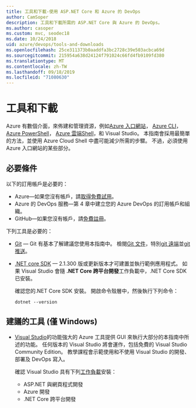 ```yaml
---
title: 工具和下載-使用 ASP.NET Core 和 Azure 的 DevOps
author: CamSoper
description: 工具和下載所需的 ASP.NET Core 與 Azure 的 DevOps。
ms.author: casoper
ms.custom: mvc, seodec18
ms.date: 10/24/2018
uid: azure/devops/tools-and-downloads
ms.openlocfilehash: 25ce311373b0aaddfa3bc2728c39e503acbca69d
ms.sourcegitcommit: 215954a638d24124f791024c66fd4fb9109fd380
ms.translationtype: MT
ms.contentlocale: zh-TW
ms.lasthandoff: 09/18/2019
ms.locfileid: "71080630"
---
```

# <a name="tools-and-downloads"></a>工具和下載

Azure 有數個介面，來佈建和管理資源，例如[Azure 入口網站](https://portal.azure.com)， [Azure CLI](/cli/azure/)， [Azure PowerShell](/powershell/azure/overview)， [Azure 雲端Shell](https://shell.azure.com/bash)，和 Visual Studio。 本指南會採用最簡單的方法，並使用 Azure Cloud Shell 中盡可能減少所需的步驟。 不過，必須使用 Azure 入口網站的某些部分。

## <a name="prerequisites"></a>必要條件

以下的訂用帳戶是必要的：

* Azure&mdash;如果您沒有帳戶，請[取得免費試用](https://azure.microsoft.com/free/)。
* Azure 的 DevOps 服務&mdash;第 4 章中建立您的 Azure DevOps 的訂用帳戶和組織。
* GitHub&mdash;如果您沒有帳戶，請[免費註冊](https://github.com/join)。

下列工具是必要的：

* [Git](https://git-scm.com/downloads) &mdash; Git 有基本了解建議您使用本指南中。 檢閱[Git 文件](https://git-scm.com/doc)，特別[git 遠端](https://git-scm.com/docs/git-remote)並[git 推送](https://git-scm.com/docs/git-push)。
* [.NET core SDK](https://www.microsoft.com/net/download/) &mdash; 2.1.300 版或更新版本才可建置並執行範例應用程式。 如果 Visual Studio 會隨 **.NET Core 跨平台開發**工作負載中，.NET Core SDK 已安裝。

    確認您的.NET Core SDK 安裝。 開啟命令殼層中，然後執行下列命令：

    ```dotnetcli
    dotnet --version
    ```

## <a name="recommended-tools-windows-only"></a>建議的工具 (僅 Windows)

* [Visual Studio](https://visualstudio.microsoft.com)的功能強大的 Azure 工具提供 GUI 來執行大部分的本指南中所述的功能。 任何版本的 Visual Studio 將會運作，包括免費的 Visual Studio Community Edition。 教學課程會示範使用和不使用 Visual Studio 的開發、 部署及 DevOps 寫入。

  確認 Visual Studio 具有下列[工作負載](/visualstudio/install/modify-visual-studio)安裝：

  * ASP.NET 與網頁程式開發
  * Azure 開發
  * .NET Core 跨平台開發
